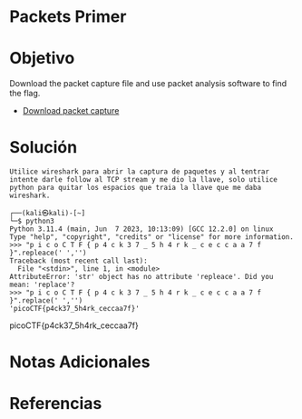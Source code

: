 # Packets Primer
# Objetivo
Download the packet capture file and use packet analysis software to find the flag.

- [Download packet capture](https://artifacts.picoctf.net/c/194/network-dump.flag.pcap)
# Solución 
```
Utilice wireshark para abrir la captura de paquetes y al tentrar intente darle follow al TCP stream y me dio la llave, solo utilice python para quitar los espacios que traia la llave que me daba wireshark.

┌──(kali㉿kali)-[~]
└─$ python3
Python 3.11.4 (main, Jun  7 2023, 10:13:09) [GCC 12.2.0] on linux
Type "help", "copyright", "credits" or "license" for more information.
>>> "p i c o C T F { p 4 c k 3 7 _ 5 h 4 r k _ c e c c a a 7 f }".repleace(' ','')
Traceback (most recent call last):
  File "<stdin>", line 1, in <module>
AttributeError: 'str' object has no attribute 'repleace'. Did you mean: 'replace'?
>>> "p i c o C T F { p 4 c k 3 7 _ 5 h 4 r k _ c e c c a a 7 f }".replace(' ','')
'picoCTF{p4ck37_5h4rk_ceccaa7f}'
```
picoCTF{p4ck37_5h4rk_ceccaa7f}
# Notas Adicionales

# Referencias